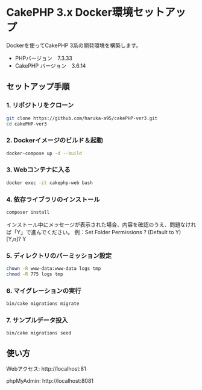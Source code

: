 # CakePHP 3.x Docker環境セットアップ

Dockerを使ってCakePHP 3系の開発環境を構築します。
- PHPバージョン　7.3.33
- CakePHP バージョン　3.6.14


## セットアップ手順

### 1. リポジトリをクローン

```bash
git clone https://github.com/haruka-a95/cakePHP-ver3.git
cd cakePHP-ver3
```

### 2. Dockerイメージのビルド＆起動
```bash
docker-compose up -d --build
```

### 3. Webコンテナに入る
```bash
docker exec -it cakephp-web bash

```

### 4. 依存ライブラリのインストール

```bash
composer install
```
インストール中にメッセージが表示された場合、内容を確認のうえ、問題なければ「Y」で進んでください。
例：Set Folder Permissions ? (Default to Y) [Y,n]? Y


### 5. ディレクトリのパーミッション設定
```bash
chown -R www-data:www-data logs tmp
chmod -R 775 logs tmp
```

### 6. マイグレーションの実行
```bash
bin/cake migrations migrate
```

### 7. サンプルデータ投入
```bin
bin/cake migrations seed
```

## 使い方
Webアクセス: http://localhost:81

phpMyAdmin: http://localhost:8081
